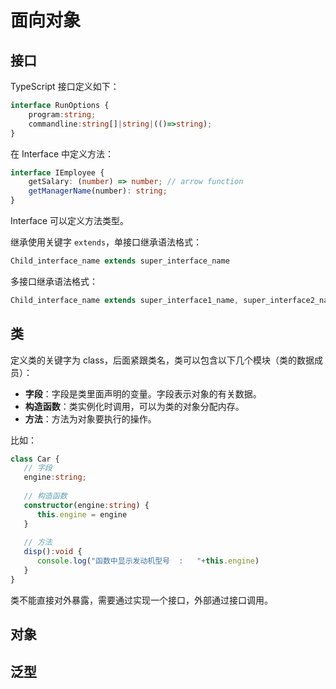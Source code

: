 # 面向对象

## 接口

TypeScript 接口定义如下：

```typescript
interface RunOptions { 
    program:string; 
    commandline:string[]|string|(()=>string); 
}
```

在 Interface 中定义方法：

```typescript
interface IEmployee {
    getSalary: (number) => number; // arrow function
    getManagerName(number): string; 
}
```

Interface 可以定义方法类型。

继承使用关键字 `extends`，单接口继承语法格式：

```typescript
Child_interface_name extends super_interface_name
```

多接口继承语法格式：

```typescript
Child_interface_name extends super_interface1_name, super_interface2_name,…,super_interfaceN_name
```

## 类

定义类的关键字为 class，后面紧跟类名，类可以包含以下几个模块（类的数据成员）：

- **字段**：字段是类里面声明的变量。字段表示对象的有关数据。
- **构造函数**：类实例化时调用，可以为类的对象分配内存。
- **方法**：方法为对象要执行的操作。

比如：

```typescript
class Car { 
   // 字段
   engine:string; 
   
   // 构造函数
   constructor(engine:string) { 
      this.engine = engine 
   }  
   
   // 方法
   disp():void { 
      console.log("函数中显示发动机型号  :   "+this.engine) 
   }
}
```

类不能直接对外暴露，需要通过实现一个接口，外部通过接口调用。

## 对象

## 泛型

